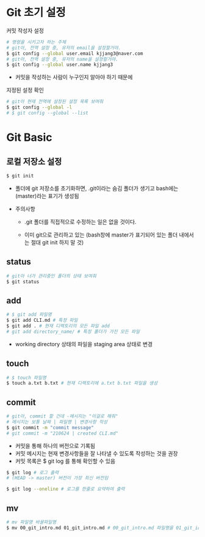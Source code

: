 # Git 초기 설정

커밋 작성자 설정

```bash
# 명령을 시키고자 하는 주체
# git아, 전역 설정 중, 유저의 email을 설정할거야.
$ git config --global user.email kjjang3@naver.com
# git아, 전역 설정 중, 유저의 name을 설정할거야.
$ git config --global user.name kjjang3
```

- 커밋을 작성하는 사람이 누구인지 알아야 하기 때문에 



지정된 설정 확인

```bash
# git아 현재 전역에 설정된 설정 목록 보여줘
$ git config --global -l
# $ git config --global --list
```





# Git Basic

## 로컬 저장소 설정

```bash
$ git init
```

- 폴더에 git 저장소를 초기화하면,  .git이라는 숨김 폴더가 생기고 bash에는 (master)라는 표기가 생성됨

- 주의사항

  - .git 폴더를 직접적으로 수정하는 일은 없을 것이다.

  - 이미 git으로 관리하고 있는 (bash창에 master가 표기되어 있는 폴더 내에서는 절대 git init 하지 말 것)



## status

```bash
# git아 너가 관리중인 폴더의 상태 보여줘
$ git status
```



## add

```bash
# $ git add 파일명
$ git add CLI.md # 특정 파일 
$ git add . # 현재 디렉토리의 모든 파일 add
# git add directory_name/ # 특정 폴더가 가진 모든 파일
```

- working directory 상태의 파일을 staging area 상태로 변경

## touch

```bash
# $ touch 파일명
$ touch a.txt b.txt # 현재 디렉토리에 a.txt b.txt 파일을 생성
```



##  commit

```bash
# git아, commit 할 건데 -메시지는 "이걸로 해줘"
# 메시지는 보통 날짜 | 파일명 | 변경사항 작성
$ git commit -m "commit message"
# git commit -m "210624 | created CLI.md"
```

- 커밋을 통해 하나의 버전으로 기록됨
- 커밋 메시지는 현재 변경사항들을 잘 나타낼 수 있도록 작성하는 것을 권장
- 커밋 목록은 $ git log 를 통해 확인할 수 있음

```bash
$ git log # 로그 출력
# (HEAD -> master) 버전이 가장 최신 버전임
```



```bash
$ git log --oneline # 로그를 한줄로 요약하여 출력
```

## mv

```bash
# mv 파일명 바꿀파일명
$ mv 00_git_intro.md 01_git_intro.md # 00_git_intro.md 파일명을 01_git_intro.md로 변경
```





